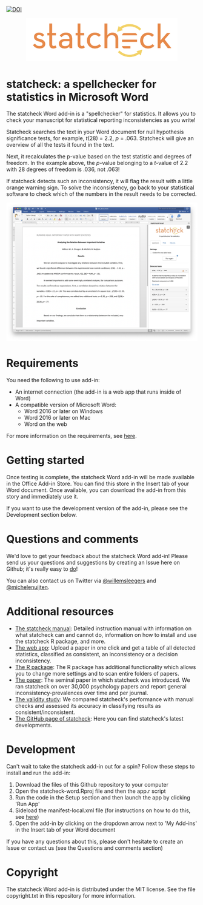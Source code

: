 [![DOI](https://zenodo.org/badge/264169562.svg)](https://zenodo.org/badge/latestdoi/264169562)

<p align="center">
  <img width="400px" src="https://github.com/WillemSleegers/statcheck-word/raw/master/www/assets/statcheck.png"</img>
</p>

# statcheck: a spellchecker for statistics in Microsoft Word

The statcheck Word add-in is a "spellchecker" for statistics. It allows you to
check your manuscript for statistical reporting inconsistencies as you write!

Statcheck searches the text in your Word document for null hypothesis
significance tests, for example, _t_(28) = 2.2, _p_ = .063. Statcheck will give
an overview of all the tests it found in the text.

Next, it recalculates the p-value based on the test statistic and degrees of
freedom. In the example above, the _p_-value belonging to a _t_-value of 2.2
with 28 degrees of freedom is .036, not .063!

If statcheck detects such an inconsistency, it will flag the result with a
little orange warning sign. To solve the inconsistency, go back to your
statistical software to check which of the numbers in the result needs to be
corrected.

![statcheck screenshot](https://github.com/WillemSleegers/statcheck-word/raw/master/www/assets/screenshot.png)

# Requirements

You need the following to use add-in:

- An internet connection (the add-in is a web app that runs inside of Word)
- A compatible version of Microsoft Word:
  - Word 2016 or later on Windows
  - Word 2016 or later on Mac
  - Word on the web

For more information on the requirements, see [here](https://docs.microsoft.com/en-us/office/dev/add-ins/concepts/requirements-for-running-office-add-ins).

# Getting started

Once testing is complete, the statcheck Word add-in will be made available in
the Office Add-in Store. You can find this store in the Insert tab of your
Word document. Once available, you can download the add-in from this story and
immediately use it.

If you want to use the development version of the add-in, please see the
Development section below.

# Questions and comments

We'd love to get your feedback about the statcheck Word add-in! Please send us
your questions and suggestions by creating an Issue here on Github; it's really
easy to [do](https://docs.github.com/en/github/managing-your-work-on-github/creating-an-issue)!

You can also contact us on Twitter via
[@willemsleegers](https://twitter.com/willemsleegers) and
[@michelenuijten](https://twitter.com/MicheleNuijten).

# Additional resources

- [The statcheck manual](https://rpubs.com/michelenuijten/statcheckmanual):
  Detailed instruction manual with information on what statcheck can and
  cannot do, information on how to install and use the statcheck R package,
  and more.
- [The web app](http://statcheck.io): Upload a paper in one click and get a
  table of all detected statistics, classified as consistent, an inconsistency
  or a decision inconsistency.
- [The R package](http://cran.r-project.org/web/packages/statcheck/):
  The R package has additional functionality which allows you to change more
  settings and to scan entire folders of papers.
- [The paper](https://doi.org/10.3758/s13428-015-0664-2): The seminal paper in
  which statcheck was introduced. We ran statcheck on over 30,000 psychology
  papers and report general inconsistency-prevalences over time and per journal.
- [The validity study](https://psyarxiv.com/tcxaj/): We compared statcheck's
  performance with manual checks and assessed its accuracy in classifying
  results as consistent/inconsistent.
- [The GitHub page of statcheck](https://github.com/MicheleNuijten/statcheck):
  Here you can find statcheck's latest developments.

# Development

Can't wait to take the statcheck add-in out for a spin? Follow these steps to
install and run the add-in:

1. Download the files of this Github repository to your computer
2. Open the statcheck-word.Rproj file and then the app.r script
3. Run the code in the Setup section and then launch the app by clicking 'Run App'
4. Sideload the manifest-local.xml file (for instructions on how to do this, see
   [here](https://docs.microsoft.com/en-us/office/dev/add-ins/testing/sideload-an-office-add-in-on-ipad-and-mac))
5. Open the add-in by clicking on the dropdown arrow next to 'My Add-ins' in the
   Insert tab of your Word document

If you have any questions about this, please don't hesitate to create an Issue
or contact us (see the Questions and comments section)

# Copyright

The statcheck Word add-in is distributed under the MIT license. See the file
copyright.txt in this repository for more information.
